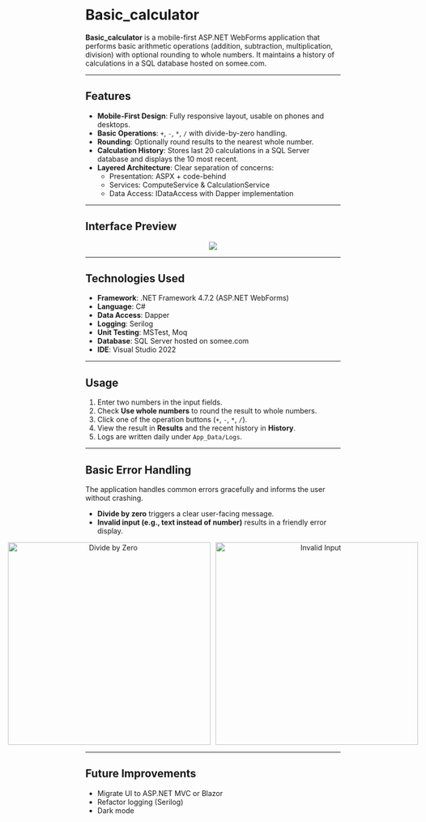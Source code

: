 # Basic_calculator

**Basic_calculator** is a mobile-first ASP.NET WebForms application that performs basic arithmetic operations (addition, subtraction, multiplication, division) with optional rounding to whole numbers. It maintains a history of calculations in a SQL database hosted on somee.com.

---

## Features

* **Mobile-First Design**: Fully responsive layout, usable on phones and desktops.
* **Basic Operations**: `+`, `-`, `*`, `/` with divide-by-zero handling.
* **Rounding**: Optionally round results to the nearest whole number.
* **Calculation History**: Stores last 20 calculations in a SQL Server database and displays the 10 most recent.
* **Layered Architecture**: Clear separation of concerns:
  * Presentation: ASPX + code-behind
  * Services: ComputeService & CalculationService
  * Data Access: IDataAccess with Dapper implementation

---

## Interface Preview

<p align="center">
  <img src="https://github.com/user-attachments/assets/425060f3-8976-4a68-9d88-f8f5b639ae78" />
</p>

---

## Technologies Used

* **Framework**: .NET Framework 4.7.2 (ASP.NET WebForms)
* **Language**: C#
* **Data Access**: Dapper
* **Logging**: Serilog
* **Unit Testing**: MSTest, Moq
* **Database**: SQL Server hosted on somee.com
* **IDE**: Visual Studio 2022

---

## Usage

1. Enter two numbers in the input fields.
2. Check **Use whole numbers** to round the result to whole numbers.
3. Click one of the operation buttons (`+`, `-`, `*`, `/`).
4. View the result in **Results** and the recent history in **History**.
5. Logs are written daily under `App_Data/Logs`.

---

## Basic Error Handling

The application handles common errors gracefully and informs the user without crashing.

- **Divide by zero** triggers a clear user-facing message.
- **Invalid input (e.g., text instead of number)** results in a friendly error display.

<p align="center" style="display: flex; justify-content: center; gap: 10px;">
  <img src="https://github.com/user-attachments/assets/2b2f4b19-5923-482e-8b13-0330df149a7f" alt="Divide by Zero" height="400" />
  <img src="https://github.com/user-attachments/assets/7a4d0673-a186-4a96-8995-9c7b62fadc27" alt="Invalid Input" height="400" />
</p>


---

## Future Improvements

* Migrate UI to ASP.NET MVC or Blazor
* Refactor logging (Serilog)
* Dark mode

